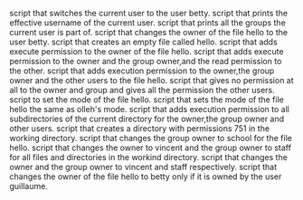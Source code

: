 script that switches the current user to the user betty.
script that prints the effective username of the current user.
script that prints all the groups the current user is part of.
script that changes the owner of the file hello to the user betty.
script that creates an empty file called hello.
script that adds execute permission to the owner of the file hello.
script that adds execute permission to the owner and the group owner,and the read permission to the other.
script that adds execution permission to the owner,the group owner and the other users to the file hello.
script that gives no permission at all to the owner and group and gives all the permission the other users.
script to set the mode of the file hello.
script that sets the mode of the file hello the same as olleh's mode.
script that adds execution permission to all subdirectories of the current directory for the owner,the group owner and other users.
script that creates a directory with permissions 751 in the working directory.
script that changes the group owner to school for the file hello.
script that changes the owner to vincent and the group owner to staff for all files and directories in the workind directory.
script that changes the owner and the group owner to vincent and staff respectively.
script that changes the owner of the file hello to betty only if it is owned by the user guillaume.
